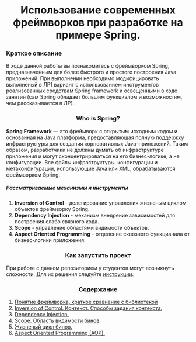 <h1 align="center">
    Использование современных фреймворков при разработке на примере Spring.
</h1>

<h3>
    Краткое описание
</h3>

В ходе данной работы вы познакомитесь с фреймворком Spring, предназначенным для более быстрого и простого построения
Java приложений. При выполнении необходимо модифицировать выполненый в ЛР1 вариант с использованием инструментов
реализованных средствам Spring framework и освещенными в ходе занятия (сам Spring обладает большим функциалом и
возможностям, чем рассказывается в ЛР).

<h3 align="center">
    Who is Spring?
</h3>

**Spring Framework** — это фреймворк с открытым исходным кодом и основанная на Java платформа, предоставляющая полную
поддержку инфраструктуры для создания корпоративных Java-приложений. Таким образом, разработчики не должны думать об
инфраструктуре приложения и могут сконцентрироваться на его бизнес-логике, а не конфигурации. Все файлы инфраструктуры,
конфигурации и метаконфигурации, использующие Java или XML, обрабатываются фреймворком Spring.

<h5>
    Рассматриваемые механизмы и инструменты
</h5>

1. **Inversion of Control** - делегирование управления жизненым циклом объектов фреймворку Spring.
2. **Dependency Injection** - механизм внедрение зависимостей для построения слабо связного кода.
3. **Scope** - управление областями видимости объектов.
4. **Aspect Oriented Programming** - отделение сквозного функцианала от бизнес-логики приложения.

<h3 align="center">
    Как запустить проект
</h3>

При работе с данном репозиторием у студентов могут возникнуть сложности. Для их решения
следуйте [инструкции](material/manual/manual.md).

<h3 align="center">
    Содержание
</h3>

1. [Понятие фреймворка, краткое сравнение с библиотекой](material/fraemwork.md)
2. [Inversion of Control. Контекст. Способы задания контекста.](main/java/ioc/readme.md)
3. [Dependency Injection.](main/java/di/readme.md)
4. [Scope. Область видимости бинов.](main/java/scope/readme.md)
5. [Жизненый цикл бинов.](main/java/lifeCycle/readme.md)
6. [Aspect Oriented Programming (AOP).](main/java/aop/readme.md)